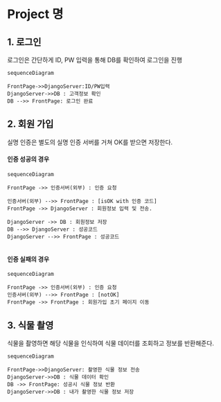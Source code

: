# Project 명 



## 1. 로그인

로그인은 간단하게 ID, PW 입력을 통해 DB를 확인하여 로그인을 진행

```mermaid
sequenceDiagram

FrontPage->>DjangoServer:ID/PW입력
DjangoServer->>DB : 고객정보 확인
DB -->> FrontPage: 로그인 완료

```



## 2. 회원 가입

실명 인증은 별도의 실명 인증 서버를 거쳐 OK를 받으면 저장한다. 

#### 인증 성공의 경우

```mermaid
sequenceDiagram

FrontPage ->> 인증서버(외부) : 인증 요청

인증서버(외부) -->> FrontPage : [isOK with 인증 코드]
FrontPage ->> DjangoServer : 회원정보 입력 및 전송. 

DjangoServer ->> DB : 회원정보 저장
DB -->> DjangoServer : 성공코드
DjangoServer -->> FrontPage : 성공코드


```

#### 인증 실패의 경우

```mermaid
sequenceDiagram

FrontPage ->> 인증서버(외부) : 인증 요청
인증서버(외부) -->> FrontPage : [notOK]
FrontPage ->> FrontPage : 회원가입 초기 페이지 이동
```

## 3. 식물 촬영

식물을 촬영하면 해당 식물을 인식하여 식물 데이터를 조회하고 정보를 반환해준다.

```mermaid
sequenceDiagram

FrontPage->>DjangoServer: 촬영한 식물 정보 전송
DjangoServer->>DB : 식물 데이터 확인
DB ->> FrontPage: 성공시 식물 정보 반환
DjangoServer->>DB : 내가 촬영한 식물 정보 저장


```





